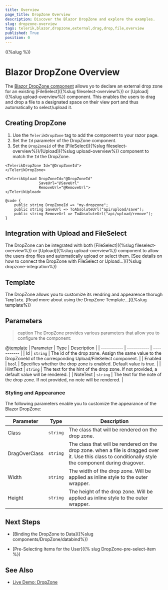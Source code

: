 ```yaml
---
title: Overview
page_title: DropZone Overview
description: Discover the Blazor DropZone and explore the examples.
slug: dropzone-overview
tags: telerik,blazor,dropzone,external,drag,drop,file,overview
published: True
position: 0
---
```


({%slug %})

# Blazor DropZone Overview

The <a href="https://www.telerik.com/blazor-ui/dropzone" target="_blank">Blazor DropZone component</a> allows yo to declare an external drop zone for an existing [FileSelect]({%slug fileselect-overview%}) or [Upload]({%slug upload-overview%}) component. This enables the users to drag and drop a file to a designated space on their view port and thus automatically to select/upload it.

## Creating DropZone

1. Use the `TelerikDropZone` tag to add the component to your razor page.
1. Set the `Id` parameter of the DropZone component.
1. Set the `DropZoneId` of the [FileSelect]({%slug fileselect-overview%})/[Upload]({%slug upload-overview%}) component to match the `Id` the DropZone.


````CSHTML
<TelerikDropZone Id="@DropZoneId">
</TelerikDropZone>

<TelerikUpload DropZoneId="@DropZoneId" 
               SaveUrl="@SaveUrl"
               RemoveUrl="@RemoveUrl">
</TelerikUpload>

@code {
    public string DropZoneId => "my-dropzone";
    public string SaveUrl => ToAbsoluteUrl("api/upload/save");
    public string RemoveUrl => ToAbsoluteUrl("api/upload/remove");
}
````

## Integration with Upload and FileSelect

The DropZone can be integrated with both [FileSelect]({%slug fileselect-overview%}) or [Upload]({%slug upload-overview%}) component to allow the users drop files and automatically upload or select them. [See details on how to connect the DropZone with FileSelect or Upload...]({%slug dropzone-integration%})

## Template

The DropZone allows you to customize its rendring and appearence thorugh `Template`. [Read more about using the DropZone Template...]({%slug template%})

## Parameters

>caption The DropZone provides various parameters that allow you to configure the component:

@[template](/_contentTemplates/common/parameters-table-styles.md#table-layout)
| Parameter | Type | Description |
| ----------- | ----------- | ----------- |
| Id | `string` | The id of the drop zone. Assign the same value to the DropZoneId of the corresponding Upload/FileSelect component. |
| Enabled | `bool` | Specifies whether the drop zone is enabled. Default value is true. |
| HintText | `string` | The text for the hint of the drop zone. If not provided, a default value will be rendered. |
| NoteText | `string` | The text for the note of the drop zone. If not provided, no note will be rendered. |

### Styling and Appearance

The following parameters enable you to customize the appearance of the Blazor DropZone:

|  Parameter | Type  | Description |
| ----------- | ----------- | ----------- |
| Class | `string` | The class that will be rendered on the drop zone. |
| DragOverClass | `string` | The class that will be rendered on the drop zone. when a file is dragged over it. Use this class to conditionally style the component during dragover. |
| Width | `string` | The width of the drop zone. Will be applied as inline style to the outer wrapper. |
| Height | `string` | The height of the drop zone. Will be applied as inline style to the outer wrapper. |


## Next Steps

* [Binding the DropZone to Data]({%slug components/DropZone/databind%})

* [Pre-Selecting Items for the User]({% slug DropZone-pre-select-item %})


## See Also

  * [Live Demo: DropZone](https://demos.telerik.com/blazor-ui/dropzone/overview)
